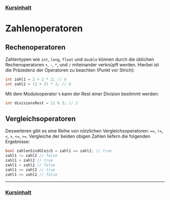 ### [Kursinhalt](../README.md)

Zahlenoperatoren
=================

Rechenoperatoren
------------------


Zahlentypen wie `int`, `long`, `float` und `double` können durch die üblichen Rechenoperatoren `+`, `-`, `*`, und `/` miteinander verknüpft werden. Hierbei ist die Präzedenz der Operatoren zu beachten (Punkt vor Strich):

```cs
int zahl1 = 2 + 2 * 2; // 6
int zahl2 = (2 + 2) * 2; // 8
```

Mit dem Modulooperator `%` kann der Rest einer Division bestimmt werden:

```cs
int divisionsRest = 11 % 3; // 2
```

Vergleichsoperatoren
--------------------

Desweiteren gibt es eine Reihe von nützlichen Vergleichsoperatoren: `==`, `!=`, `<`, `>`, `<=`, `>=`.
Vergleiche der beiden obigen Zahlen liefern die folgenden Ergebnisse: 

```cs
bool zahlenSindGleich = zahl1 == zahl2; // true
zahl1 != zahl2 // false
zahl1 < zahl2 // true
zahl1 > zahl2 // false
zahl1 <= zahl2 // true
zahl1 >= zahl2 // false
```

---

### [Kursinhalt](../README.md)